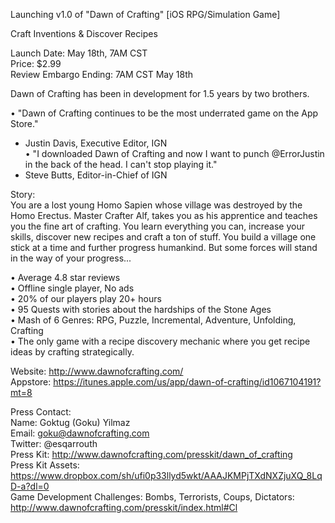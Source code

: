 Launching v1.0 of "Dawn of Crafting" [iOS RPG/Simulation Game]

Craft Inventions & Discover Recipes

Launch Date: May 18th, 7AM CST  
Price: $2.99  
Review Embargo Ending: 7AM CST May 18th  

Dawn of Crafting has been in development for 1.5 years by two brothers. 

• "Dawn of Crafting continues to be the most underrated game on the App Store."  
- Justin Davis, Executive Editor, IGN  
• "I downloaded Dawn of Crafting and now I want to punch @ErrorJustin in the back of the head. I can't stop playing it."  
- Steve Butts, Editor-in-Chief of IGN  

Story:   
You are a lost young Homo Sapien whose village was destroyed by the Homo Erectus. Master Crafter Alf, takes you as his apprentice and teaches you the fine art of crafting. You learn everything you can, increase your skills, discover new recipes and craft a ton of stuff. You build a village one stick at a time and further progress humankind. But some forces will stand in the way of your progress...

• Average 4.8 star reviews  
• Offline single player, No ads  
• 20% of our players play 20+ hours  
• 95 Quests with stories about the hardships of the Stone Ages  
• Mash of 6 Genres: RPG, Puzzle, Incremental, Adventure, Unfolding, Crafting  
• The only game with a recipe discovery mechanic where you get recipe ideas by crafting strategically.  

Website: http://www.dawnofcrafting.com/   
Appstore: https://itunes.apple.com/us/app/dawn-of-crafting/id1067104191?mt=8  

Press Contact:  
Name: Goktug (Goku) Yilmaz  
Email: goku@dawnofcrafting.com  
Twitter: @esqarrouth  
Press Kit: http://www.dawnofcrafting.com/presskit/dawn_of_crafting  
Press Kit Assets: https://www.dropbox.com/sh/ufi0p33llyd5wkt/AAAJKMPjTXdNXZjuXQ_8LqD-a?dl=0  
Game Development Challenges: Bombs, Terrorists, Coups, Dictators: http://www.dawnofcrafting.com/presskit/index.html#Cl  





